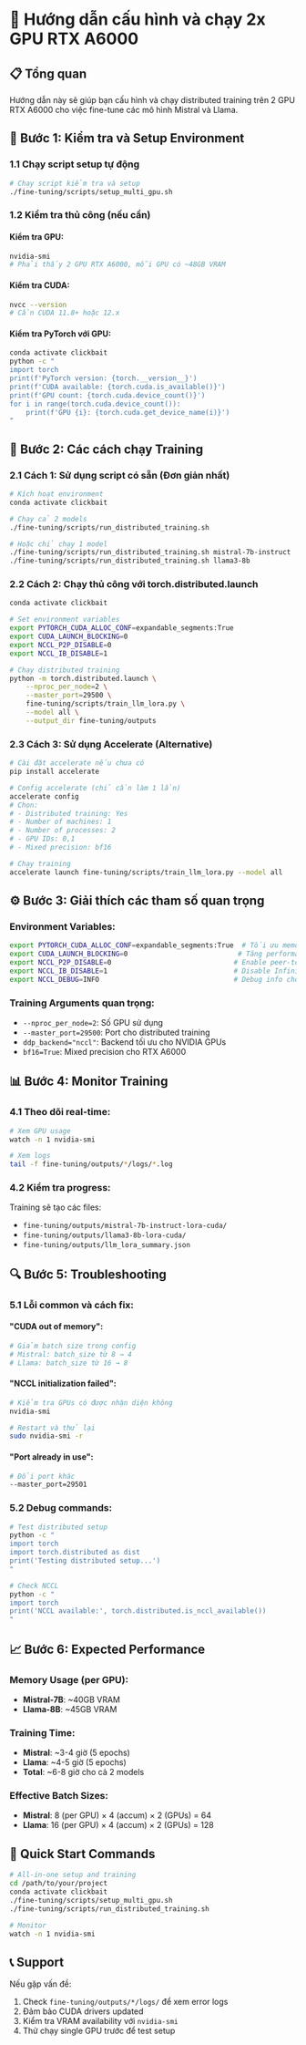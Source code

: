# 🚀 Hướng dẫn cấu hình và chạy 2x GPU RTX A6000

## 📋 Tổng quan

Hướng dẫn này sẽ giúp bạn cấu hình và chạy distributed training trên 2 GPU RTX A6000 cho việc fine-tune các mô hình Mistral và Llama.

## 🔧 Bước 1: Kiểm tra và Setup Environment

### 1.1 Chạy script setup tự động
```bash
# Chạy script kiểm tra và setup
./fine-tuning/scripts/setup_multi_gpu.sh
```

### 1.2 Kiểm tra thủ công (nếu cần)

#### Kiểm tra GPU:
```bash
nvidia-smi
# Phải thấy 2 GPU RTX A6000, mỗi GPU có ~48GB VRAM
```

#### Kiểm tra CUDA:
```bash
nvcc --version
# Cần CUDA 11.8+ hoặc 12.x
```

#### Kiểm tra PyTorch với GPU:
```bash
conda activate clickbait
python -c "
import torch
print(f'PyTorch version: {torch.__version__}')
print(f'CUDA available: {torch.cuda.is_available()}')
print(f'GPU count: {torch.cuda.device_count()}')
for i in range(torch.cuda.device_count()):
    print(f'GPU {i}: {torch.cuda.get_device_name(i)}')
"
```

## 🎯 Bước 2: Các cách chạy Training

### 2.1 Cách 1: Sử dụng script có sẵn (Đơn giản nhất)

```bash
# Kích hoạt environment
conda activate clickbait

# Chạy cả 2 models
./fine-tuning/scripts/run_distributed_training.sh

# Hoặc chỉ chạy 1 model
./fine-tuning/scripts/run_distributed_training.sh mistral-7b-instruct
./fine-tuning/scripts/run_distributed_training.sh llama3-8b
```

### 2.2 Cách 2: Chạy thủ công với torch.distributed.launch

```bash
conda activate clickbait

# Set environment variables
export PYTORCH_CUDA_ALLOC_CONF=expandable_segments:True
export CUDA_LAUNCH_BLOCKING=0
export NCCL_P2P_DISABLE=0
export NCCL_IB_DISABLE=1

# Chạy distributed training
python -m torch.distributed.launch \
    --nproc_per_node=2 \
    --master_port=29500 \
    fine-tuning/scripts/train_llm_lora.py \
    --model all \
    --output_dir fine-tuning/outputs
```

### 2.3 Cách 3: Sử dụng Accelerate (Alternative)

```bash
# Cài đặt accelerate nếu chưa có
pip install accelerate

# Config accelerate (chỉ cần làm 1 lần)
accelerate config
# Chọn:
# - Distributed training: Yes
# - Number of machines: 1
# - Number of processes: 2
# - GPU IDs: 0,1
# - Mixed precision: bf16

# Chạy training
accelerate launch fine-tuning/scripts/train_llm_lora.py --model all
```

## ⚙️ Bước 3: Giải thích các tham số quan trọng

### Environment Variables:
```bash
export PYTORCH_CUDA_ALLOC_CONF=expandable_segments:True  # Tối ưu memory allocation
export CUDA_LAUNCH_BLOCKING=0                           # Tăng performance
export NCCL_P2P_DISABLE=0                              # Enable peer-to-peer GPU communication
export NCCL_IB_DISABLE=1                               # Disable InfiniBand (không cần cho local)
export NCCL_DEBUG=INFO                                 # Debug info cho NCCL
```

### Training Arguments quan trọng:
- `--nproc_per_node=2`: Số GPU sử dụng
- `--master_port=29500`: Port cho distributed training
- `ddp_backend="nccl"`: Backend tối ưu cho NVIDIA GPUs
- `bf16=True`: Mixed precision cho RTX A6000

## 📊 Bước 4: Monitor Training

### 4.1 Theo dõi real-time:
```bash
# Xem GPU usage
watch -n 1 nvidia-smi

# Xem logs
tail -f fine-tuning/outputs/*/logs/*.log
```

### 4.2 Kiểm tra progress:
Training sẽ tạo các files:
- `fine-tuning/outputs/mistral-7b-instruct-lora-cuda/`
- `fine-tuning/outputs/llama3-8b-lora-cuda/`
- `fine-tuning/outputs/llm_lora_summary.json`

## 🔍 Bước 5: Troubleshooting

### 5.1 Lỗi common và cách fix:

#### "CUDA out of memory":
```bash
# Giảm batch size trong config
# Mistral: batch_size từ 8 → 4
# Llama: batch_size từ 16 → 8
```

#### "NCCL initialization failed":
```bash
# Kiểm tra GPUs có được nhận diện không
nvidia-smi

# Restart và thử lại
sudo nvidia-smi -r
```

#### "Port already in use":
```bash
# Đổi port khác
--master_port=29501
```

### 5.2 Debug commands:
```bash
# Test distributed setup
python -c "
import torch
import torch.distributed as dist
print('Testing distributed setup...')
"

# Check NCCL
python -c "
import torch
print('NCCL available:', torch.distributed.is_nccl_available())
"
```

## 📈 Bước 6: Expected Performance

### Memory Usage (per GPU):
- **Mistral-7B**: ~40GB VRAM
- **Llama-8B**: ~45GB VRAM

### Training Time:
- **Mistral**: ~3-4 giờ (5 epochs)
- **Llama**: ~4-5 giờ (5 epochs)
- **Total**: ~6-8 giờ cho cả 2 models

### Effective Batch Sizes:
- **Mistral**: 8 (per GPU) × 4 (accum) × 2 (GPUs) = 64
- **Llama**: 16 (per GPU) × 4 (accum) × 2 (GPUs) = 128

## 🎯 Quick Start Commands

```bash
# All-in-one setup and training
cd /path/to/your/project
conda activate clickbait
./fine-tuning/scripts/setup_multi_gpu.sh
./fine-tuning/scripts/run_distributed_training.sh

# Monitor
watch -n 1 nvidia-smi
```

## 📞 Support

Nếu gặp vấn đề:
1. Check `fine-tuning/outputs/*/logs/` để xem error logs
2. Đảm bảo CUDA drivers updated
3. Kiểm tra VRAM availability với `nvidia-smi`
4. Thử chạy single GPU trước để test setup 